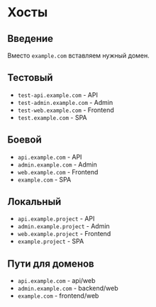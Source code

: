 # Хосты

## Введение

Вместо `example.com` вставляем нужный домен.

## Тестовый

* `test-api.example.com` - API
* `test-admin.example.com` - Admin
* `test-web.example.com` - Frontend
* `test.example.com` - SPA

## Боевой

* `api.example.com` - API
* `admin.example.com` - Admin
* `web.example.com` - Frontend
* `example.com` - SPA

## Локальный

* `api.example.project` - API
* `admin.example.project` - Admin
* `web.example.project` - Frontend
* `example.project` - SPA

## Пути для доменов

* `api.example.com` - api/web
* `admin.example.com` - backend/web
* `example.com` - frontend/web
